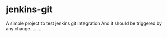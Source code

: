 # jenkins-git

A simple project to test jenkins git integration
And it should be triggered by any change.........
